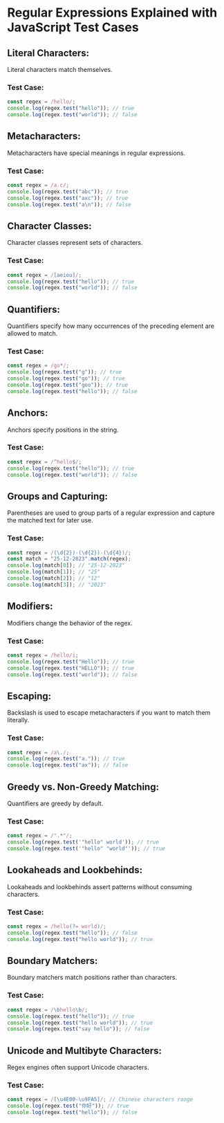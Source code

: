 # Regular Expressions Explained with JavaScript Test Cases

## Literal Characters:
Literal characters match themselves.

### Test Case:
```javascript
const regex = /hello/;
console.log(regex.test("hello")); // true
console.log(regex.test("world")); // false
```

## Metacharacters:
Metacharacters have special meanings in regular expressions.

### Test Case:
```javascript
const regex = /a.c/;
console.log(regex.test("abc")); // true
console.log(regex.test("axc")); // true
console.log(regex.test("a\n")); // false
```

## Character Classes:
Character classes represent sets of characters.

### Test Case:
```javascript
const regex = /[aeiou]/;
console.log(regex.test("hello")); // true
console.log(regex.test("world")); // false
```

## Quantifiers:
Quantifiers specify how many occurrences of the preceding element are allowed to match.

### Test Case:
```javascript
const regex = /go*/;
console.log(regex.test("g")); // true
console.log(regex.test("go")); // true
console.log(regex.test("goo")); // true
console.log(regex.test("hello")); // false
```

## Anchors:
Anchors specify positions in the string.

### Test Case:
```javascript
const regex = /^hello$/;
console.log(regex.test("hello")); // true
console.log(regex.test("world")); // false
```

## Groups and Capturing:
Parentheses are used to group parts of a regular expression and capture the matched text for later use.

### Test Case:
```javascript
const regex = /(\d{2})-(\d{2})-(\d{4})/;
const match = "25-12-2023".match(regex);
console.log(match[0]); // "25-12-2023"
console.log(match[1]); // "25"
console.log(match[2]); // "12"
console.log(match[3]); // "2023"
```

## Modifiers:
Modifiers change the behavior of the regex.

### Test Case:
```javascript
const regex = /hello/i;
console.log(regex.test("Hello")); // true
console.log(regex.test("HELLO")); // true
console.log(regex.test("world")); // false
```

## Escaping:
Backslash is used to escape metacharacters if you want to match them literally.

### Test Case:
```javascript
const regex = /a\./;
console.log(regex.test("a.")); // true
console.log(regex.test("ax")); // false
```

## Greedy vs. Non-Greedy Matching:
Quantifiers are greedy by default.

### Test Case:
```javascript
const regex = /".*"/;
console.log(regex.test('"hello" world')); // true
console.log(regex.test('"hello" "world"')); // true
```

## Lookaheads and Lookbehinds:
Lookaheads and lookbehinds assert patterns without consuming characters.

### Test Case:
```javascript
const regex = /hello(?= world)/;
console.log(regex.test("hello")); // false
console.log(regex.test("hello world")); // true
```

## Boundary Matchers:
Boundary matchers match positions rather than characters.

### Test Case:
```javascript
const regex = /\bhello\b/;
console.log(regex.test("hello")); // true
console.log(regex.test("hello world")); // true
console.log(regex.test("say hello")); // false
```

## Unicode and Multibyte Characters:
Regex engines often support Unicode characters.

### Test Case:
```javascript
const regex = /[\u4E00-\u9FA5]/; // Chinese characters range
console.log(regex.test("你好")); // true
console.log(regex.test("hello")); // false
```